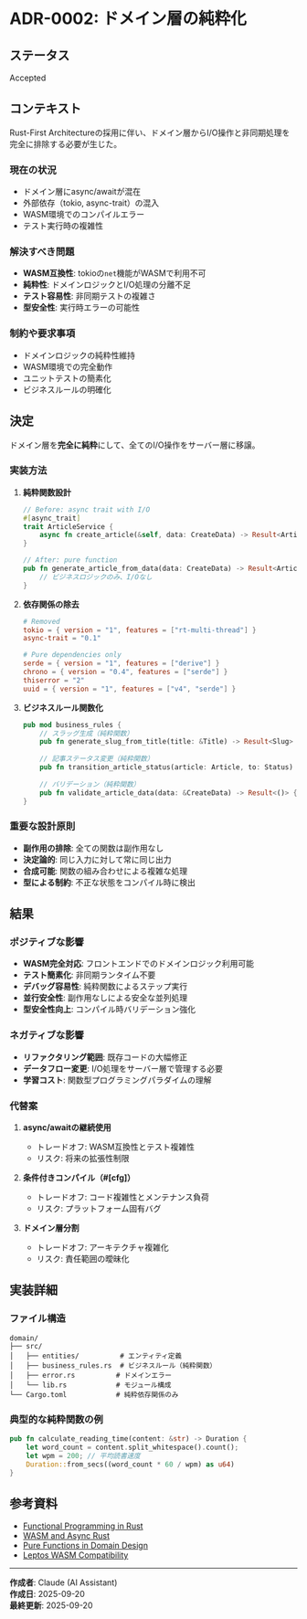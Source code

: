# ADR-0002: ドメイン層の純粋化

## ステータス

Accepted

## コンテキスト

Rust-First Architectureの採用に伴い、ドメイン層からI/O操作と非同期処理を完全に排除する必要が生じた。

### 現在の状況
- ドメイン層にasync/awaitが混在
- 外部依存（tokio, async-trait）の混入
- WASM環境でのコンパイルエラー
- テスト実行時の複雑性

### 解決すべき問題
- **WASM互換性**: tokioの`net`機能がWASMで利用不可
- **純粋性**: ドメインロジックとI/O処理の分離不足
- **テスト容易性**: 非同期テストの複雑さ
- **型安全性**: 実行時エラーの可能性

### 制約や要求事項
- ドメインロジックの純粋性維持
- WASM環境での完全動作
- ユニットテストの簡素化
- ビジネスルールの明確化

## 決定

ドメイン層を**完全に純粋**にして、全てのI/O操作をサーバー層に移譲。

### 実装方法

1. **純粋関数設計**
   ```rust
   // Before: async trait with I/O
   #[async_trait]
   trait ArticleService {
       async fn create_article(&self, data: CreateData) -> Result<Article>;
   }
   
   // After: pure function
   pub fn generate_article_from_data(data: CreateData) -> Result<Article, DomainError> {
       // ビジネスロジックのみ、I/Oなし
   }
   ```

2. **依存関係の除去**
   ```toml
   # Removed
   tokio = { version = "1", features = ["rt-multi-thread"] }
   async-trait = "0.1"
   
   # Pure dependencies only
   serde = { version = "1", features = ["derive"] }
   chrono = { version = "0.4", features = ["serde"] }
   thiserror = "2"
   uuid = { version = "1", features = ["v4", "serde"] }
   ```

3. **ビジネスルール関数化**
   ```rust
   pub mod business_rules {
       // スラッグ生成（純粋関数）
       pub fn generate_slug_from_title(title: &Title) -> Result<Slug> { /* ... */ }
       
       // 記事ステータス変更（純粋関数）
       pub fn transition_article_status(article: Article, to: Status) -> Result<Article> { /* ... */ }
       
       // バリデーション（純粋関数）
       pub fn validate_article_data(data: &CreateData) -> Result<()> { /* ... */ }
   }
   ```

### 重要な設計原則

- **副作用の排除**: 全ての関数は副作用なし
- **決定論的**: 同じ入力に対して常に同じ出力
- **合成可能**: 関数の組み合わせによる複雑な処理
- **型による制約**: 不正な状態をコンパイル時に検出

## 結果

### ポジティブな影響

- **WASM完全対応**: フロントエンドでのドメインロジック利用可能
- **テスト簡素化**: 非同期ランタイム不要
- **デバッグ容易性**: 純粋関数によるステップ実行
- **並行安全性**: 副作用なしによる安全な並列処理
- **型安全性向上**: コンパイル時バリデーション強化

### ネガティブな影響

- **リファクタリング範囲**: 既存コードの大幅修正
- **データフロー変更**: I/O処理をサーバー層で管理する必要
- **学習コスト**: 関数型プログラミングパラダイムの理解

### 代替案

1. **async/awaitの継続使用**
   - トレードオフ: WASM互換性とテスト複雑性
   - リスク: 将来の拡張性制限

2. **条件付きコンパイル（#[cfg]）**
   - トレードオフ: コード複雑性とメンテナンス負荷
   - リスク: プラットフォーム固有バグ

3. **ドメイン層分割**
   - トレードオフ: アーキテクチャ複雑化
   - リスク: 責任範囲の曖昧化

## 実装詳細

### ファイル構造
```
domain/
├── src/
│   ├── entities/          # エンティティ定義
│   ├── business_rules.rs  # ビジネスルール（純粋関数）
│   ├── error.rs          # ドメインエラー
│   └── lib.rs            # モジュール構成
└── Cargo.toml            # 純粋依存関係のみ
```

### 典型的な純粋関数の例
```rust
pub fn calculate_reading_time(content: &str) -> Duration {
    let word_count = content.split_whitespace().count();
    let wpm = 200; // 平均読書速度
    Duration::from_secs((word_count * 60 / wpm) as u64)
}
```

## 参考資料

- [Functional Programming in Rust](https://doc.rust-lang.org/book/ch13-00-functional-features.html)
- [WASM and Async Rust](https://rustwasm.github.io/wasm-bindgen/reference/async.html)
- [Pure Functions in Domain Design](https://martinfowler.com/articles/domain-oriented-observability.html)
- [Leptos WASM Compatibility](https://leptos.dev/deployment/index.html)

---

**作成者**: Claude (AI Assistant)  
**作成日**: 2025-09-20  
**最終更新**: 2025-09-20